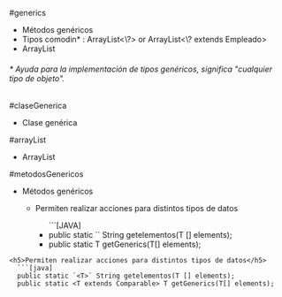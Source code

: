 #generics
<ul>
  <li>Métodos genéricos</li>
  <li>Tipos comodin* : ArrayList<\?> or ArrayList<\? extends Empleado></li>
  <li>ArrayList</li>
</ul>

<h6>* Ayuda para la implementación de tipos genéricos, significa "cualquier tipo de objeto". </h6>

#claseGenerica
<ul>
  <li>Clase genérica</li>
</ul>

#arrayList
<ul>
  <li>ArrayList</li>
</ul>

#metodosGenericos
<ul>
    <li>Métodos genéricos</li>
  <ul>
    <li>Permiten realizar acciones para distintos tipos de datos</li>
    <ul>
      ```[JAVA]
      <li> public static `<T>` String getelementos(T [] elements); </li>
      <li> public static <T extends Comparable> T getGenerics(T[] elements); </li>
    </ul>
  </ul>
</ul>

    <h5>Permiten realizar acciones para distintos tipos de datos</h5>
      ```[java]
      public static `<T>` String getelementos(T [] elements);
      public static <T extends Comparable> T getGenerics(T[] elements);
